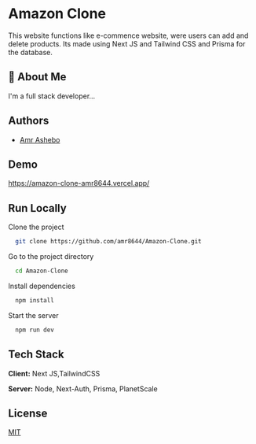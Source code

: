 # Amazon Clone

This website functions like e-commence website, were users can add and delete products. Its made using Next JS and Tailwind CSS and Prisma for the database.

## 🚀 About Me

I'm a full stack developer...

## Authors

- [Amr Ashebo](https://amrashebo.vercel.app/)

## Demo

https://amazon-clone-amr8644.vercel.app/

## Run Locally

Clone the project

```bash
  git clone https://github.com/amr8644/Amazon-Clone.git
```

Go to the project directory

```bash
  cd Amazon-Clone
```

Install dependencies

```bash
  npm install
```

Start the server

```bash
  npm run dev
```

## Tech Stack

**Client:** Next JS,TailwindCSS

**Server:** Node, Next-Auth, Prisma, PlanetScale

## License

[MIT](https://choosealicense.com/licenses/mit/)
